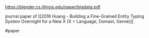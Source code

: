 https://blender.cs.illinois.edu/paper/bigdata.pdf

journal paper of [[2016 Huang - Building a Fine-Grained Entity Typing System Overnight for a New X (X = Language, Domain, Genre)]]

#paper 